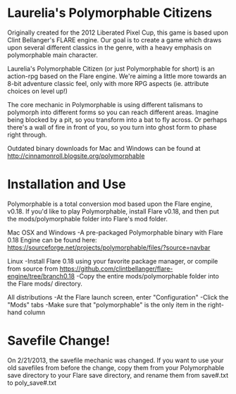 Laurelia's Polymorphable Citizens
=================================

Originally created for the 2012 Liberated Pixel Cup, this game is based upon Clint Bellanger's FLARE engine.  Our goal is to create a game which draws upon several different classics in the genre, with a heavy emphasis on polymorphable main character.

Laurelia's Polymorphable Citizen (or just Polymorphable for short) is an action-rpg based on the Flare engine. We're aiming a little more towards an 8-bit adventure classic feel, only with more RPG aspects (ie. attribute choices on level up!)

The core mechanic in Polymorphable is using different talismans to polymorph into different forms so you can reach different areas. Imagine being blocked by a pit, so you transform into a bat to fly across. Or perhaps there's a wall of fire in front of you, so you turn into ghost form to phase right through.

Outdated binary downloads for Mac and Windows can be found at http://cinnamonroll.blogsite.org/polymorphable

Installation and Use
====================

Polymorphable is a total conversion mod based upon the Flare engine, v0.18.  If you'd like to play Polymorphable, install Flare v0.18, and then put the mods/polymorphable folder into Flare's mod folder.

Mac OSX and Windows
-A pre-packaged Polymorphable binary with Flare 0.18 Engine can be found here: https://sourceforge.net/projects/polymorphable/files/?source=navbar

Linux
-Install Flare 0.18 using your favorite package manager, or compile from source from https://github.com/clintbellanger/flare-engine/tree/branch0.18
-Copy the entire mods/polymorphable folder into the Flare mods/ directory.

All distributions
-At the Flare launch screen, enter "Configuration"
-Click the "Mods" tabs
-Make sure that "polymorphable" is the only item in the right-hand column

Savefile Change!
================

On 2/21/2013, the savefile mechanic was changed.  If you want to use your old savefiles from before the change, copy them from your Polymorphable save directory to your Flare save directory, and rename them from save#.txt to poly_save#.txt
